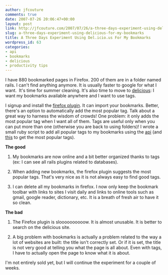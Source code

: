 ```yaml
---
author: jfcouture
comments: true
date: 2007-07-26 20:06:47+00:00
layout: post
link: http://jfcouture.com/2007/07/26/a-three-days-experiment-using-delicious-for-my-bookmarks/
slug: a-three-days-experiment-using-delicious-for-my-bookmarks
title: A Three Days Experiment Using Del.icio.us For My Bookmarks
wordpress_id: 63
categories:
- api
- bookmarks
- delicious
- productivity tips
---
```


I have 880 bookmarked pages in Firefox. 200 of them are in a folder named rails. I can't find anything anymore. It is usually faster to google for what I want.  It's time for summer cleaning. It's also time to move to [delicious](http://del.icio.us/): I want my bookmarks available anywhere and I want to use tags.

I signup and install the [firefox plugin](http://del.icio.us/help/firefox/extensionnew). It can import your bookmarks. Better, there's an option to automatically add the most popular tag. Talk about a great way to harness the wisdom of crowds! One problem: it only adds the most popular tag when I want all of them. Tags are useful only when you can put more than one (otherwise you are back to using folders)! I wrote a small ruby script to add all popular tags to my bookmarks using the [api](http://del.icio.us/help/api/) (and [this](http://del.icio.us/help/json/url) to get the most popular tags).

**The good**



	
  1. My bookmarks are now online and a bit better organized thanks to tags (ex: I can see all rails plugins related to databases).

	
  2. When adding new bookmarks, the firefox plugin suggests the most popular tags. That's very nice as it is not always easy to find good tags.

	
  3. I can delete all my bookmarks in firefox. I now only keep the bookmark toolbar with links to sites I visit daily and links to online tools such as gmail, google reader, dictionary, etc. It is a breath of fresh air to have it so clean.


**The bad**



	
  1. The Firefox plugin is sloooooooooow. It is almost unusable. It is better to search on the delicious site.

	
  2. A big problem with bookmarks is actually a problem related to the way a lot of websites are built: the title isn't correctly set. Or if it is set, the title is not very good at telling you what the page is all about. Even with tags, I have to actually open the page to know what it is about.


I'm not entirely sold yet, but I will continue the experiment for a couple of weeks.
